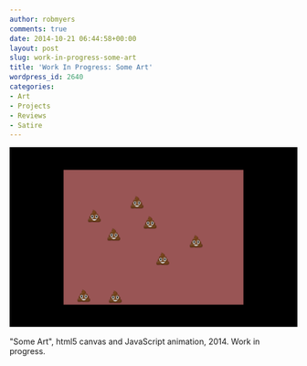 ```yaml
---
author: robmyers
comments: true
date: 2014-10-21 06:44:58+00:00
layout: post
slug: work-in-progress-some-art
title: 'Work In Progress: Some Art'
wordpress_id: 2640
categories:
- Art
- Projects
- Reviews
- Satire
---
```


[![poops](/assets/2014/10/poops-1024x640.png)](/assets/2014/10/poops.png)

"Some Art", html5 canvas and JavaScript animation, 2014. Work in progress.
